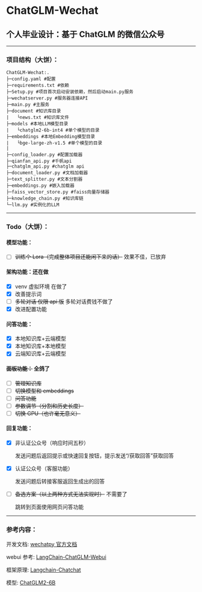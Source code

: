 # ChatGLM-Wechat

## 个人毕业设计：基于 ChatGLM 的微信公众号

---

### **项目结构（大饼）：**

```
ChatGLM-Wechat:.
├─config.yaml #配置
├─requirements.txt #依赖
├─Setup.py #项目首次启动安装依赖，然后启动main.py服务
├─wechatserver.py #服务器连接API
├─main.py #主服务
├─document #知识库目录
|   └news.txt #知识库文件
├─models #本地LLM模型目录
|   └chatglm2-6b-int4 #单个模型的目录
├─embeddings #本地Embedding模型目录
|   └bge-large-zh-v1.5 #单个模型的目录
|
├─config_loader.py #配置加载器
├─qianfan_api.py #千帆api
├─chatglm_api.py #chatglm api
├─document_loader.py #文档加载器
├─text_splitter.py #文本分割器
├─embeddings.py #嵌入加载器
├─faiss_vector_store.py #faiss向量存储器
├─knowledge_chain.py #知识库链
└─llm.py #实例化的LLM
```

---

### **Todo（大饼）：**

#### 模型功能：

- [ ] ~~训练个 Lora（完成整体项目还能闲下来的话）~~ 效果不佳，已放弃

#### 架构功能：还在做

- [x] venv 虚拟环境 在做了
- [x] 改善提示词
- [ ] ~~多轮对话 仅限 api 版~~  多轮对话费钱不做了
- [x] 改进配置功能

#### 问答功能：

- [x] 本地知识库+云端模型
- [x] 本地知识库+本地模型
- [x] 云端知识库+云端模型

#### ~~面板功能：~~  全鸽了

- [ ] ~~管理知识库~~
- [ ] ~~切换模型和 embeddings~~
- [ ] ~~问答功能~~
- [ ] ~~参数调节（分割和历史长度）~~
- [ ] ~~切换 GPU（也许毫无意义）~~

#### 回复功能：

- [x] 非认证公众号（响应时间五秒）

  发送问题后返回提示或快速回复按钮，提示发送“/获取回答”获取回答

- [x] 认证公众号（客服功能）

  发送问题后转接客服返回生成出的回答

- [ ] ~~备选方案（以上两种方式无法实现时）~~ 不需要了

  跳转到页面使用网页问答功能

---

### **参考内容：**

 开发文档: [wechatpy 官方文档](https://wechatpy.readthedocs.io/zh_CN/master/)

 webui 参考: [LangChain-ChatGLM-Webui](https://github.com/thomas-yanxin/LangChain-ChatGLM-Webui)

 框架原理: [Langchain-Chatchat](https://github.com/chatchat-space/Langchain-Chatchat)

 模型: [ChatGLM2-6B](https://github.com/THUDM/ChatGLM2-6B)
